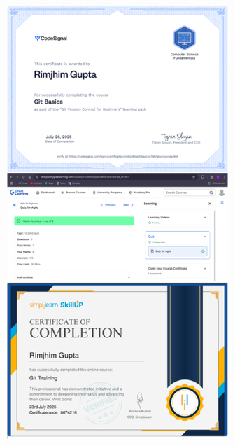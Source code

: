 ![Alt text](GIT/CodeSignal.png)
![Alt text](SDLC/agile-quiz-score.png)
![Alt text](GIT/simplelearn_certificate.png)
